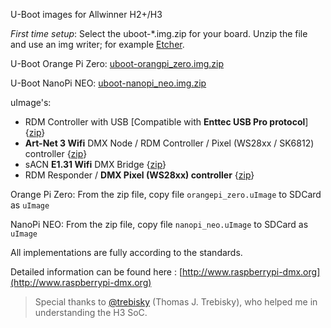 U-Boot images for Allwinner H2+/H3

*First time setup*: Select the uboot-*.img.zip for your board. Unzip the file and use an img writer; for example [Etcher](https://etcher.io).

U-Boot Orange Pi Zero: [uboot-orangpi_zero.img.zip](https://github.com/vanvught/h3dmx512-zip/blob/master/uboot-orangpi_zero.img.zip?raw=true)

U-Boot NanoPi NEO: [uboot-nanopi_neo.img.zip](https://github.com/vanvught/h3dmx512-zip/blob/master/uboot-nanopi_neo.img.zip?raw=true) 

uImage's:

- RDM Controller with USB [Compatible with **Enttec USB Pro protocol**] {[zip](https://github.com/vanvught/h3dmx512-zip/blob/master/h3_dmx_usb_pro.zip?raw=true)}
- **Art-Net 3 Wifi** DMX Node / RDM Controller / Pixel (WS28xx / SK6812) controller {[zip](https://github.com/vanvught/h3dmx512-zip/blob/master/h3_wifi_artnet_dmx.zip?raw=true)}
- sACN **E1.31 Wifi** DMX Bridge {[zip](https://github.com/vanvught/h3dmx512-zip/blob/master/h3_wifi_e131_dmx.zip?raw=true)}
- RDM Responder / **DMX Pixel (WS28xx) controller** {[zip](https://github.com/vanvught/h3dmx512-zip/blob/master/h3_rdm_responder.zip?raw=true)}

Orange Pi Zero: From the zip file, copy file `orangepi_zero.uImage` to SDCard as `uImage`

NanoPi NEO: From the zip file, copy file `nanopi_neo.uImage` to SDCard as `uImage`

All implementations are fully according to the standards.

Detailed information can be found here : [http://www.raspberrypi-dmx.org](http://www.raspberrypi-dmx.org)

> Special thanks to [@trebisky](https://github.com/trebisky/orangepi) (Thomas J. Trebisky), who helped me in understanding the H3 SoC. 